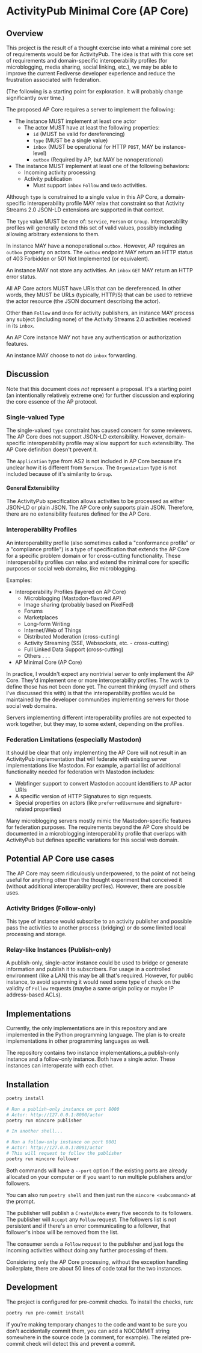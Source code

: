 # ActivityPub Minimal Core (AP Core)

## Overview

This project is the result of a thought exercise into what a minimal core set of requirements would be for ActivityPub. The idea is that with this core set of requirements and domain-specific interoperability profiles (for microblogging, media sharing, social linking, etc.), we may be able to improve the current Fediverse developer experience and reduce the frustration associated with federation.

(The following is a starting point for exploration. It will probably change significantly over time.)

The proposed AP Core requires a server to implement the following:

* The instance MUST implement at least one actor
  * The actor MUST have at least the following properties:
    * `id`     (MUST be valid for dereferencing)
    * `type`   (MUST be a single value)
    * `inbox`  (MUST be operational for HTTP `POST`, MAY be instance-level)
    * `outbox` (Required by AP, but MAY be nonoperational)
* The instance MUST implement at least one of the following behaviors:
  * Incoming activity processing
  * Activity publication
    * Must support `inbox` `Follow` and `Undo` activities.

Although `type` is constrained to a single value in this AP Core, a domain-specific interoperability profile MAY relax that constraint so that Activity Streams 2.0 JSON-LD extensions are supported in that context.

The `type` value MUST be one of: `Service`, `Person` or `Group`. Interoperability profiles will generally extend this set of valid values, possibly including allowing arbitrary extensions to them.

In instance MAY have a nonoperational `outbox`. However, AP requires an `outbox` property on actors. The `outbox` endpoint MAY return an HTTP status of 403 Forbidden or 501 Not Implemented (or equivalent).

An instance MAY not store any activities. An `inbox` `GET` MAY return an HTTP error status.

All AP Core actors MUST have URIs that can be dereferenced. In other words, they MUST be URLs (typically, HTTP/S) that can be used to retrieve the actor resource (the JSON document describing the actor).

Other than `Follow` and `Undo` for activity publishers, an instance MAY process any subject (including none) of the Activity Streams 2.0 activities received in its `inbox`.

An AP Core instance MAY not have any authentication or authorization features.

An instance MAY choose to not do `inbox` forwarding.


## Discussion

Note that this document does *not* represent a proposal. It's a starting point (an intentionally relatively extreme one) for further discussion and exploring the core essence of the AP protocol.

### Single-valued Type

The single-valued `type` constraint has caused concern for some reviewers. The AP Core does not support JSON-LD extensibility. However, domain-specific interoperability profile may allow support for such extensibility. The AP Core definition doesn't prevent it.

The `Application` type from AS2 is not included in AP Core because it's unclear how it is different from `Service`. The `Organization` type is not included because of it's similarity to `Group`.
#### General Extensibility

The ActivityPub specification allows activities to be processed as either JSON-LD or plain JSON. The AP Core only supports plain JSON. Therefore, there are no extensibility features defined for the AP Core.

### Interoperability Profiles

An interoperability profile (also sometimes called a "conformance profile" or a "compliance profile") is a type of specification that extends the AP Core for a specific problem domain or for cross-cutting functionality. These interoperability profiles can relax and extend the minimal core for specific purposes or social web domains, like microblogging.

Examples:

* Interoperability Profiles (layered on AP Core)
  * Microblogging (Mastodon-flavored AP)
  * Image sharing (probably based on PixelFed)
  * Forums
  * Marketplaces
  * Long-form Writing
  * Internet/Web of Things
  * Distributed Moderation (cross-cutting)
  * Activity Streaming (SSE, Websockets, etc. - cross-cutting)
  * Full Linked Data Support (cross-cutting)
  * Others . . .
* AP Minimal Core (AP Core)

In practice, I wouldn't expect any nontrivial server to only implement the AP Core. They'd implement one or more interoperability profiles. The work to define those has not been done yet. The current thinking (myself and others I've discussed this with) is that the interoperability profiles would be maintained by the developer communities implementing servers for those social web domains.

Servers implementing different interoperability profiles are not expected to work together, but they may, to some extent, depending on the profiles.

### Federation Limitations (especially Mastodon)

It should be clear that only implementing the AP Core will not result in an ActivityPub implementation that will federate with existing server implementations like Mastodon. For example, a partial list of additional functionality needed for federation with Mastodon includes:

* Webfinger support to convert Mastodon account identifiers to AP actor URIs
* A specific version of HTTP Signatures to sign requests.
* Special properties on actors (like `preferredUsername` and signature-related properties)

Many microblogging servers mostly mimic the Mastodon-specific features for federation purposes. The requirements beyond the AP Core should be documented in a microblogging interoperability profile that overlaps with ActivityPub but defines specific variations for this social web domain.


## Potential AP Core use cases

The AP Core may seem ridiculously underpowered, to the point of not being useful for anything other than the thought experiment that conceived it (without additional interoperability profiles). However, there are possible uses.

### Activity Bridges (Follow-only)

This type of instance would subscribe to an activity publisher and possible pass the activities to another process (bridging) or do some limited local processing and storage.

### Relay-like Instances (Publish-only)

A publish-only, single-actor instance could be used to bridge or generate information and publish it to subscribers. For usage in a controlled environment (like a LAN) this may be all that's required. However, for public instance, to avoid spamming it would need some type of check on the validity of `Follow` requests (maybe a same origin policy or maybe IP address-based ACLs).

## Implementations

Currently, the only implementations are in this repository and are implemented in the Python programming language. The plan is to create implementations in other programming languages as well.

The repository contains two instance implementations:,a publish-only instance and a follow-only instance. Both have a single actor. These instances can interoperate with each other.

## Installation

```bash
poetry install

# Run a publish-only instance on port 8000
# Actor: http://127.0.0.1:8000/actor
poetry run mincore publisher

# In another shell...

# Run a follow-only instance on port 8001
# Actor: http://127.0.0.1:8001/actor
# This will request to follow the publisher
poetry run mincore follower
```

Both commands will have a `--port` option if the existing ports are already allocated on your computer or if you want to run multiple publishers and/or followers.

You can also run `poetry shell` and then just run the `mincore <subcommand>` at the prompt.

The publisher will publish a `Create\Note` every five seconds to its followers. The publisher will `Accept` any `Follow` request. The followers list is not persistent and if there's an error communicating to a follower, that follower's inbox will be removed from the list.

The consumer sends a `Follow` request to the publisher and just logs the incoming activities without doing any further processing of them.

Considering only the AP Core processing, without the exception handling boilerplate, there are about 50 lines of code total for the two instances.

## Development

The project is configured for pre-commit checks. To install the checks, run:

```sh
poetry run pre-commit install
```

If you're making temporary changes to the code and want to be sure you don't accidentally commit them, you can add a NO‎COMMIT string somewhere in the source code (a comment, for example). The related pre-commit check will detect this and prevent a commit.
